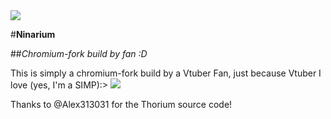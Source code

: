 <img src=https://imgur.com/OTZMxBc>


#**Ninarium**

##*Chromium-fork build by fan :D*

This is simply a chromium-fork build by a Vtuber Fan, just because Vtuber I love (yes, I'm a SIMP):> <img src=https://imgur.com/XbYR04k>

Thanks to @Alex313031 for the Thorium source code!
